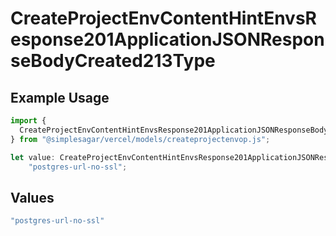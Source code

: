 # CreateProjectEnvContentHintEnvsResponse201ApplicationJSONResponseBodyCreated213Type

## Example Usage

```typescript
import {
  CreateProjectEnvContentHintEnvsResponse201ApplicationJSONResponseBodyCreated213Type,
} from "@simplesagar/vercel/models/createprojectenvop.js";

let value: CreateProjectEnvContentHintEnvsResponse201ApplicationJSONResponseBodyCreated213Type =
    "postgres-url-no-ssl";
```

## Values

```typescript
"postgres-url-no-ssl"
```